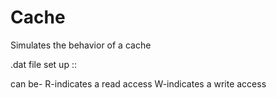 # Cache
Simulates the behavior of a cache

.dat file set up
<accesstype>:<size>:<hexaddress>

<accesstype> can be-
R-indicates a read access
W-indicates a write access
